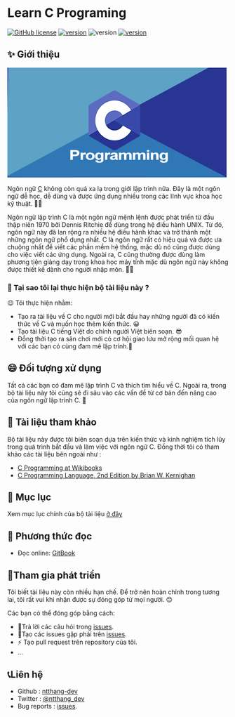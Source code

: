 # Learn C Programing

[![GitHub license](https://img.shields.io/github/license/ntthang-dev/Learn-C-programming-vi)](https://github.com/ntthang-dev/Learn-C-programming-vi/blob/master/LICENSE) 
[![version](https://img.shields.io/github/contributors/ntthang-dev/Learn-C-programming-vi)](#tham-gia-phát-triển)
![version](https://img.shields.io/github/last-commit/ntthang-dev/Learn-C-programming-vi)
[![version](https://img.shields.io/github/issues-raw/ntthang-dev/Learn-C-programming-vi)](https://github.com/ntthang-dev/Learn-C-programming-vi/issues)


## ✨ Giới thiệu 

![](.gitbook/assets/c-programming-online-training-nareshit.jpg)

Ngôn ngữ [C](https://bitly.com.vn/kjx298) không còn quá xa lạ trong giới lập trình nữa. Đây là một ngôn ngữ dễ học, dễ dùng và được ứng dụng nhiều trong các lĩnh vực khoa học kỹ thuật. 👩‍💻

Ngôn ngữ lập trình C là một ngôn ngữ mệnh lệnh được phát triển từ đầu thập niên 1970 bởi Dennis Ritchie để dùng trong hệ điều hành UNIX. Từ đó, ngôn ngữ này đã lan rộng ra nhiều hệ điều hành khác và trở thành một những ngôn ngữ phổ dụng nhất. C là ngôn ngữ rất có hiệu quả và được ưa chuộng nhất để viết các phần mềm hệ thống, mặc dù nó cũng được dùng cho việc viết các ứng dụng. Ngoài ra, C cũng thường được dùng làm phương tiện giảng dạy trong khoa học máy tính mặc dù ngôn ngữ này không được thiết kế dành cho người nhập môn. 👨‍💻

### 🤔 Tại sao tôi lại thực hiện bộ tài liệu này ? 

😉 Tôi thực hiện nhằm:

* Tạo ra tài liệu về C cho người mới bắt đầu hay những người đã có kiến thức về C và muốn học thêm kiến thức. 😀
* Tạo tài liệu C tiếng Việt do chính người Việt biên soạn. 😎
* Đồng thời tạo ra sân chơi mới có cơ hội giao lưu mở rộng mối quan hệ với các bạn có cùng đam mê lập trình.🥳

## 😄 Đối tượng xử dụng 

Tất cả các bạn có đam mê lập trình C và thích tìm hiểu về C. Ngoài ra, trong bộ tài liệu này tôi cũng sẽ đi sâu vào các vấn đề từ cơ bản đến nâng cao của ngôn ngữ lập trình C. 🤗

## 📰 Tài liệu tham khảo 

Bộ tài liệu này được tôi biên soạn dựa trên kiến thức và kinh nghiệm tích lũy trong quá trình bắt đầu và làm việc với ngôn ngữ C. Đồng thời tôi có tham khảo các tài liệu bên ngoài như :

* [C Programming at Wikibooks](https://en.wikibooks.org/wiki/C_Programming/Why_learn_C%3F)
* [C Programming Language, 2nd Edition by Brian W. Kernighan](https://www.amazon.com/Programming-Language-2nd-Brian-Kernighan/dp/0131103628)

## 📒 Mục lục 

Xem mục lục chính của bộ tài liệu [ở đây](https://github.com/ntthang-dev/Learn-C-programming-vi/tree/64139a2a0b5c93e53db229200f48af1420ae3b8c/SUMARY.md)

## 💎 Phương thức đọc

* Đọc online: [GitBook](https://ntthang-dev.gitbook.io/learn-c-programming-vi/)

## 🚀Tham gia phát triển

Tôi biết tài liệu này còn nhiều hạn chế. Để trở nên hoàn chỉnh trong tương lai, tôi rất vui khi nhận được sự đóng góp từ mọi người. 😊

Các bạn có thể đóng góp bằng cách:

* 📇Trả lời các câu hỏi trong [issues](https://github.com/ntthang-dev/Learn-C-programming-vi/issues).
* 🚩Tạo các issues gặp phải trên [issues](https://github.com/ntthang-dev/Learn-C-programming-vi/issues).
*  ⚡ Tạo pull request trên repository của tôi.
* ...

## 📞Liên hệ

* Github : [ntthang-dev](https://github.com/ntthang-dev)
* Twitter : [@ntthang\_dev](https://twitter.com/ntthang_dev)
* Bug reports : [issues](https://github.com/ntthang-dev/Learn-C-programming-vi/issues).

